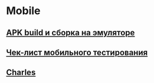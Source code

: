 # Mobile
## [APK build и сборка на эмуляторе](https://github.com/NastassiaMam/Mobile/blob/main/APK%20build%20%D0%B8%20%D1%81%D0%B1%D0%BE%D1%80%D0%BA%D0%B0%20%D0%BD%D0%B0%20%D1%8D%D0%BC%D1%83%D0%BB%D1%8F%D1%82%D0%BE%D1%80%D0%B5.mp4)
## [Чек-лист мобильного тестирования](https://github.com/NastassiaMam/Mobile/blob/main/%D0%9C%D0%BE%D0%B1%D0%B8%D0%BB%D1%8C%D0%BD%D0%BE%D0%B5%20%D1%82%D0%B5%D1%81%D1%82%D0%B8%D1%80%D0%BE%D0%B2%D0%B0%D0%BD%D0%B8%D0%B5.txt)
## [Charles](https://github.com/NastassiaMam/Charles1/blob/main/Charles%20Settings.xml)
